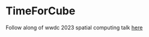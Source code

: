 # TimeForCube

Follow along of wwdc 2023 spatial computing talk [here](https://developer.apple.com/videos/play/wwdc2023/10082/)

